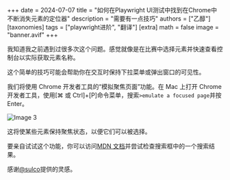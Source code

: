 +++
date = 2024-07-07
title = "如何在Playwright UI测试中找到在Chrome中不断消失元素的定位器"
description = "需要有一点技巧"
authors = ["乙醇"]
[taxonomies]
tags = ["playwright进阶", "翻译"]
[extra]
math = false
image = "banner.avif"
+++

我知道我之前遇到过很多次这个问题。感觉就像是在比赛中选择元素并快速查看控制台以实际获取元素名称。

这个简单的技巧可能会帮助你在交互时保持下拉菜单或弹出窗口的可见性。

我们将使用 Chrome 开发者工具的“模拟聚焦页面”功能。在 Mac 上打开 Chrome 开发者工具，使用\[⌘ 或 Ctrl\]+\[P\]命令菜单，搜索`>emulate a focused page`并按 Enter。

![Image 3](https://playwrightsolutions.com/content/images/2022/09/image.png)

这将使某些元素保持聚焦状态，以便它们可以被选择。

要亲自试试这个功能，你可以访问[MDN 文档](https://developer.mozilla.org/en-US/)并尝试检查搜索框中的一个搜索结果。

感谢[@sulco](https://twitter.com/sulco/status/1305841873945272321)提供的灵感。
